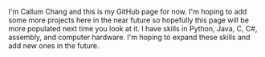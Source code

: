 I'm Callum Chang and this is my GitHub page for now. I'm hoping to add some more projects here in the near future so hopefully this page will be more populated next time you look at it.
I have skills in Python, Java, C, C#, assembly, and computer hardware. I'm hoping to expand these skills and add new ones in the future.
